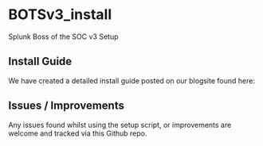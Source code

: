 # BOTSv3_install
Splunk Boss of the SOC v3 Setup

## Install Guide

We have created a detailed install guide posted on our blogsite found here:

## Issues / Improvements

Any issues found whilst using the setup script, or improvements are welcome and tracked via this Github repo.
